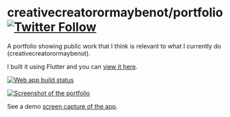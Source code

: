 # creativecreatorormaybenot/portfolio [![Twitter Follow](https://img.shields.io/twitter/follow/creativemaybeno?label=Follow&style=social)](https://twitter.com/creativemaybeno)

A portfolio showing public work that I think is relevant to what I currently do (creativecreatorormaybenot).

I built it using Flutter and you can [view it here](https://creativecreatorormaybenot.github.io/portfolio).

[![Web app build status](https://github.com/creativecreatorormaybenot/portfolio/workflows/web%20app/badge.svg)](https://github.com/creativecreatorormaybenot/portfolio/actions?query=workflow%3A"web+app")

[![Screenshot of the portfolio](https://i.imgur.com/eJqqY76.png)](https://creativecreatorormaybenot.github.io/portfolio)

See a demo [screen capture of the app](https://twitter.com/creativemaybeno/status/1229191827707899906?s=20).
